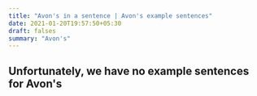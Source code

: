 ```yaml
---
title: "Avon's in a sentence | Avon's example sentences"
date: 2021-01-20T19:57:50+05:30
draft: falses
summary: "Avon's"
---
```

## Unfortunately, we have no example sentences for Avon's                 
